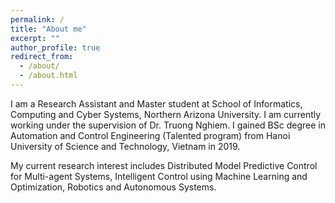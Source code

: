 ```yaml
---
permalink: /
title: "About me"
excerpt: ""
author_profile: true
redirect_from:
  - /about/
  - /about.html
---
```


I am a Research Assistant and Master student at School of Informatics, Computing and Cyber Systems, Northern Arizona University. I am currently working under the supervision of Dr. Truong Nghiem. I gained BSc degree in Automation and Control Engineering (Talented program) from Hanoi University of Science and Technology, Vietnam in 2019.

My current research interest includes Distributed Model Predictive Control for Multi-agent Systems, Intelligent Control using Machine Learning and Optimization, Robotics and Autonomous Systems.
